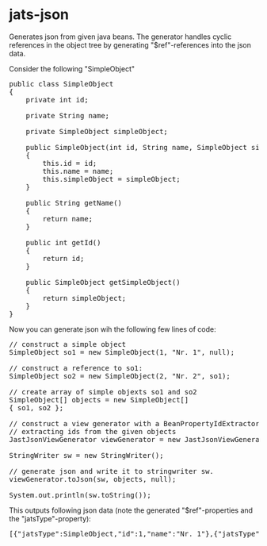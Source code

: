 <h1>jats-json</h1>

Generates json from given java beans. The generator handles cyclic references in the object 
tree by generating "$ref"-references into the json data.

Consider the following "SimpleObject"

<pre>
public class SimpleObject
{
	private int id;

	private String name;

	private SimpleObject simpleObject;

	public SimpleObject(int id, String name, SimpleObject simpleObject)
	{
		this.id = id;
		this.name = name;
		this.simpleObject = simpleObject;
	}

	public String getName()
	{
		return name;
	}

	public int getId()
	{
		return id;
	}

	public SimpleObject getSimpleObject()
	{
		return simpleObject;
	}
}
</pre>


Now you can generate json wih the following few lines of code:
<pre>
// construct a simple object
SimpleObject so1 = new SimpleObject(1, "Nr. 1", null);

// construct a reference to so1:
SimpleObject so2 = new SimpleObject(2, "Nr. 2", so1);

// create array of simple objexts so1 and so2
SimpleObject[] objects = new SimpleObject[]
{ so1, so2 };

// construct a view generator with a BeanPropertyIdExtractor for
// extracting ids from the given objects
JastJsonViewGenerator viewGenerator = new JastJsonViewGenerator(new BeanPropertyIdExtractor("id", true), null);

StringWriter sw = new StringWriter();

// generate json and write it to stringwriter sw.
viewGenerator.toJson(sw, objects, null);

System.out.println(sw.toString());
</pre>


This outputs following json data (note the generated "$ref"-properties and the "jatsType"-property):
<pre>
[{"jatsType":SimpleObject,"id":1,"name":"Nr. 1"},{"jatsType":SimpleObject,"id":2,"name":"Nr. 2","simpleObject":{"$ref":"1"}}]
</pre>
